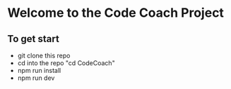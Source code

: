 # Welcome to the Code Coach Project

## To get start
- git clone this repo
- cd into the repo "cd CodeCoach"
- npm run install
- npm run dev